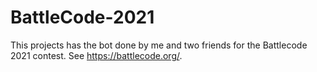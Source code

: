 # BattleCode-2021

This projects has the bot done by me and two friends for the Battlecode 2021 contest. See https://battlecode.org/.
